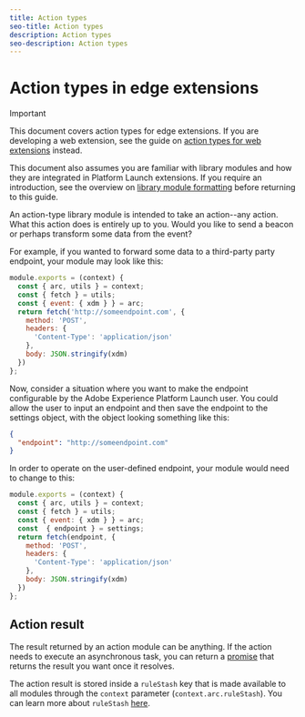 ```yaml
---
title: Action types
seo-title: Action types
description: Action types
seo-description: Action types
---
```


# Action types in edge extensions

>[!IMPORTANT]
>
>This document covers action types for edge extensions. If you are developing a web extension, see the guide on [action types for web extensions](../web/action-types.md) instead.
>
>This document also assumes you are familiar with library modules and how they are integrated in Platform Launch extensions. If you require an introduction, see the overview on [library module formatting](./format.md) before returning to this guide.

An action-type library module is intended to take an action--any action. What this action does is entirely up to you. Would you like to send a beacon or perhaps transform some data from the event?

For example, if you wanted to forward some data to a third-party party endpoint, your module may look like this:

```js
module.exports = (context) {
  const { arc, utils } = context;
  const { fetch } = utils;
  const { event: { xdm } } = arc;
  return fetch('http://someendpoint.com', {
    method: 'POST',
    headers: {
      'Content-Type': 'application/json'
    },
    body: JSON.stringify(xdm)
  })
};
```

Now, consider a situation where you want to make the endpoint configurable by the Adobe Experience Platform Launch user. You could allow the user to input an endpoint and then save the endpoint to the settings object, with the object looking something like this:

```json
{
  "endpoint": "http://someendpoint.com"
}
```

In order to operate on the user-defined endpoint, your module would need to change to this:

```js
module.exports = (context) {
  const { arc, utils } = context;
  const { fetch } = utils;
  const { event: { xdm } } = arc;
  const  { endpoint } = settings;
  return fetch(endpoint, {
    method: 'POST',
    headers: {
      'Content-Type': 'application/json'
    },
    body: JSON.stringify(xdm)
  })
};
```

## Action result

The result returned by an action module can be anything. If the action needs to execute an asynchronous task, you can return a [promise](https://developer.mozilla.org/en-US/docs/Web/JavaScript/Reference/Global_Objects/Promise) that returns the result you want once it resolves.

The action result is stored inside a `ruleStash` key that is made available to all modules through the `context` parameter (`context.arc.ruleStash`). You can learn more about `ruleStash` [here](./context.md#rulestash).
